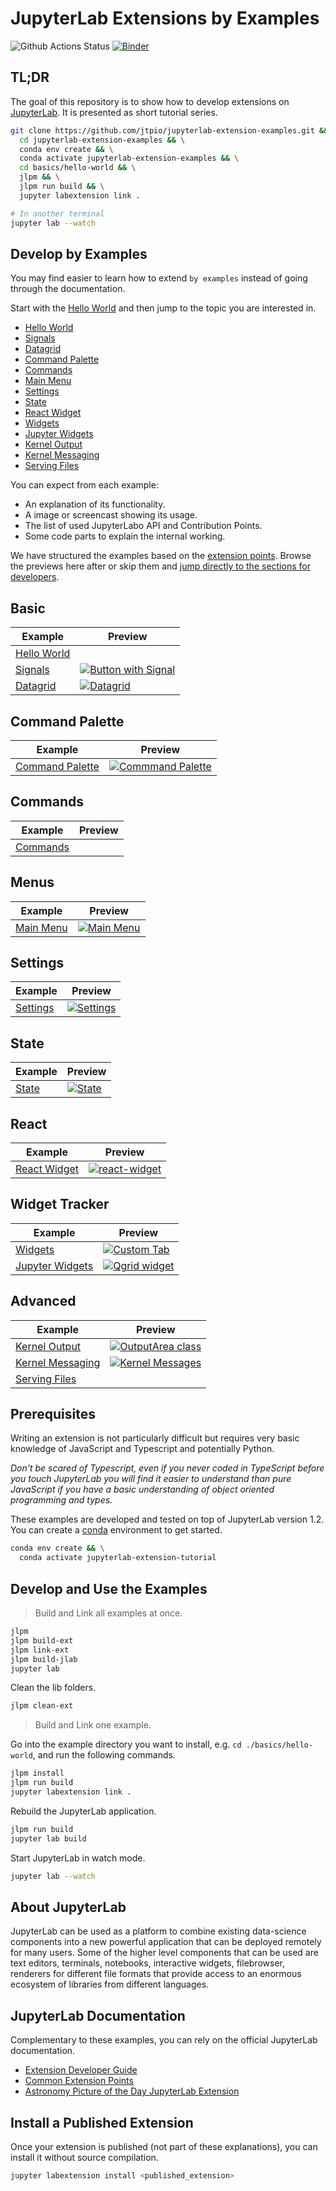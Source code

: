 # JupyterLab Extensions by Examples

![Github Actions Status](https://github.com/jtpio/jupyterlab-extension-examples/workflows/CI/badge.svg)
[![Binder](https://mybinder.org/badge_logo.svg)](https://mybinder.org/v2/gh/jtpio/jupyterlab-extension-examples/master?urlpath=lab)

## TL;DR

The goal of this repository is to show how to develop extensions on [JupyterLab](https://github.com/jupyterlab/jupyterlab).
It is presented as short tutorial series.

```bash
git clone https://github.com/jtpio/jupyterlab-extension-examples.git &&
  cd jupyterlab-extension-examples && \
  conda env create && \
  conda activate jupyterlab-extension-examples && \
  cd basics/hello-world && \
  jlpm && \
  jlpm run build && \
  jupyter labextension link .

# In another terminal
jupyter lab --watch
```

## Develop by Examples

You may find easier to learn how to extend `by examples` instead of going through the documentation.

Start with the [Hello World](basics/hello-world) and then jump to the topic you are interested in.

- [Hello World](basics/hello-world)
- [Signals](basics/signals)
- [Datagrid](basics/datagrid)
- [Command Palette](command-palette)
- [Commands](commands)
- [Main Menu](main-menu)
- [Settings](settings)
- [State](state)
- [React Widget](react/react-widget)
- [Widgets](widget-tracker/widgets)
- [Jupyter Widgets](widget-tracker/jupyter-widgets)
- [Kernel Output](advanced/kernel-output)
- [Kernel Messaging](advanced/kernel-messaging)
- [Serving Files](advanced/serving-files)

You can expect from each example:

- An explanation of its functionality.
- A image or screencast showing its usage.
- The list of used JupyterLabo API and Contribution Points.
- Some code parts to explain the internal working.

We have structured the examples based on the [extension points](https://jupyterlab.readthedocs.io/en/stable/developer/extension_points.html). Browse the previews here after or skip them and [jump directly to the sections for developers](#prerequisites).

## Basic

| Example                           | Preview                                                             |
| --------------------------------- | ------------------------------------------------------------------- |
| [Hello World](basics/hello-world) |                                                                     |
| [Signals](basics/signals)         | [![Button with Signal](basics/signals/preview.png)](basics/signals) |
| [Datagrid](basics/datagrid)       | [![Datagrid](basics/datagrid/preview.png)](basics/datagrid)         |

## Command Palette

| Example                            | Preview                                                             |
| ---------------------------------- | ------------------------------------------------------------------- |
| [Command Palette](command-palette) | [![Commmand Palette](command-palette/preview.png)](command-palette) |

## Commands

| Example              | Preview |
| -------------------- | ------- |
| [Commands](commands) |         |

## Menus

| Example                | Preview                                          |
| ---------------------- | ------------------------------------------------ |
| [Main Menu](main-menu) | [![Main Menu](main-menu/preview.png)](main-menu) |

## Settings

| Example              | Preview                                       |
| -------------------- | --------------------------------------------- |
| [Settings](settings) | [![Settings](settings/preview.gif)](settings) |

## State

| Example        | Preview                              |
| -------------- | ------------------------------------ |
| [State](state) | [![State](state/preview.gif)](state) |

## React

| Example                            | Preview                                                               |
| ---------------------------------- | --------------------------------------------------------------------- |
| [React Widget](react/react-widget) | [![react-widget](react/react-widget/preview.gif)](react/react-widget) |

## Widget Tracker

| Example                                           | Preview                                                                                       |
| ------------------------------------------------- | --------------------------------------------------------------------------------------------- |
| [Widgets](widget-tracker/widgets)                 | [![Custom Tab](widget-tracker/widgets/preview.png)](widget-tracker/widgets)                   |
| [Jupyter Widgets](widget-tracker/jupyter-widgets) | [![Qgrid widget](widget-tracker/jupyter-widgets/preview.gif)](widget-tracker/jupyter-widgets) |

## Advanced

| Example                                       | Preview                                                                                |
| --------------------------------------------- | -------------------------------------------------------------------------------------- |
| [Kernel Output](advanced/kernel-output)       | [![OutputArea class](advanced/kernel-output/preview.gif)](advanced/kernel-output)      |
| [Kernel Messaging](advanced/kernel-messaging) | [![Kernel Messages](advanced/kernel-messaging/preview.gif)](advanced/kernel-messaging) |
| [Serving Files](advanced/serving-files)       |                                                                                        |

## Prerequisites

Writing an extension is not particularly difficult but requires very basic knowledge of JavaScript
and Typescript and potentially Python.

_Don't be scared of Typescript, even if you never coded in TypeScript before you touch
JupyterLab you will find it easier to understand than pure JavaScript if you have a
basic understanding of object oriented programming and types._

These examples are developed and tested on top of JupyterLab version 1.2.
You can create a [conda](https://docs.conda.io/en/latest/miniconda.html) environment to get started.

```bash
conda env create && \
  conda activate jupyterlab-extension-tutorial
```

## Develop and Use the Examples

> Build and Link all examples at once.

```bash
jlpm
jlpm build-ext
jlpm link-ext
jlpm build-jlab
jupyter lab
```

Clean the lib folders.

```bash
jlpm clean-ext
```

> Build and Link one example.

Go into the example directory you want to install, e.g. `cd ./basics/hello-world`, and run the following commands.

```bash
jlpm install
jlpm run build
jupyter labextension link .
```

Rebuild the JupyterLab application.

```bash
jlpm run build
jupyter lab build
```

Start JupyterLab in watch mode.

```bash
jupyter lab --watch
```

## About JupyterLab

JupyterLab can be used as a platform to combine existing data-science components into a
new powerful application that can be deployed remotely for many users. Some of the higher
level components that can be used are text editors, terminals, notebooks, interactive widgets,
filebrowser, renderers for different file formats that provide access to an enormous ecosystem
of libraries from different languages.

## JupyterLab Documentation

Complementary to these examples, you can rely on the official JupyterLab documentation.

- [Extension Developer Guide](https://jupyterlab.readthedocs.io/en/stable/developer/extension_dev.html)
- [Common Extension Points](https://jupyterlab.readthedocs.io/en/stable/developer/extension_points.html)
- [Astronomy Picture of the Day JupyterLab Extension](https://jupyterLab.readthedocs.io/en/stable/developer/extension_tutorial.html)

## Install a Published Extension

Once your extension is published (not part of these explanations), you can install it without source compilation.

```bash
jupyter labextension install <published_extension>
```
